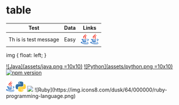 # table
| Test | Data | Links|
|------|------|:----:|
| Th is is test message | Easy | <span> <a><img src="assets/java.png" height="30"></a> <a><img src="assets/java.png" height="30"></a> </span> |


img {
    float: left;
}

[![Java](assets/java.png =10x10)](https://circleci.com/gh/angular/workflows/angular/tree/master)
[![Python](assets/python.png =10x10)](https://gitter.im/angular/angular?utm_source=badge&utm_medium=badge&utm_campaign=pr-badge&utm_content=badge)
[![npm version](https://badge.fury.io/js/%40angular%2Fcore.svg)](https://www.npmjs.com/@angular/core)

<span>
    <a><img src="assets/java.png" alt="Java" height="30x"></a>
    <a><img src="assets/python.png" alt="Python" height="28px"></a>
</span>

<img src="https://img.icons8.com/dusk/64/000000/ruby-programming-language.png"/>
![Ruby](https://img.icons8.com/dusk/64/000000/ruby-programming-language.png)
